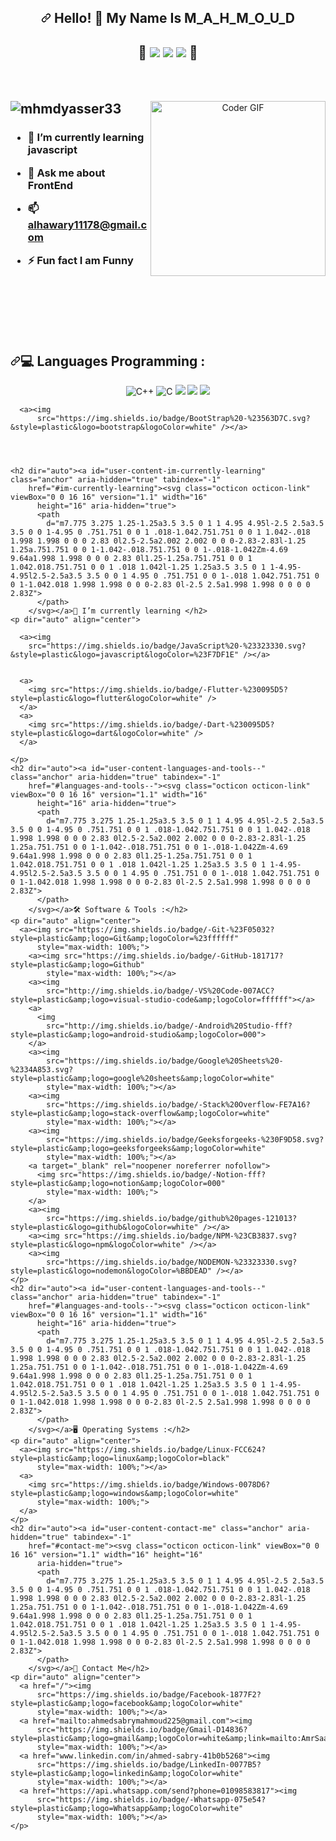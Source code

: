   <article class="markdown-body entry-content container-lg f5" itemprop="text">
    <h1 align="center" dir="auto"><a id="user-content-hello---my-name-is-amr-welcome-to-my-github-profile-"
        class="anchor" aria-hidden="true" tabindex="-1"
        href="#hello---my-name-is-amr-welcome-to-my-github-profile-"><svg class="octicon octicon-link"
          viewBox="0 0 16 16" version="1.1" width="16" height="16" aria-hidden="true">
          <path
            d="m7.775 3.275 1.25-1.25a3.5 3.5 0 1 1 4.95 4.95l-2.5 2.5a3.5 3.5 0 0 1-4.95 0 .751.751 0 0 1 .018-1.042.751.751 0 0 1 1.042-.018 1.998 1.998 0 0 0 2.83 0l2.5-2.5a2.002 2.002 0 0 0-2.83-2.83l-1.25 1.25a.751.751 0 0 1-1.042-.018.751.751 0 0 1-.018-1.042Zm-4.69 9.64a1.998 1.998 0 0 0 2.83 0l1.25-1.25a.751.751 0 0 1 1.042.018.751.751 0 0 1 .018 1.042l-1.25 1.25a3.5 3.5 0 1 1-4.95-4.95l2.5-2.5a3.5 3.5 0 0 1 4.95 0 .751.751 0 0 1-.018 1.042.751.751 0 0 1-1.042.018 1.998 1.998 0 0 0-2.83 0l-2.5 2.5a1.998 1.998 0 0 0 0 2.83Z">
          </path>
        </svg></a> Hello! 👋 My Name Is M_A_H_M_O_U_D </h1>
    <h1 align="center" dir="auto">
      <span>💖</span>
      <a><img src="https://img.shields.io/badge/-%234ea94b.svg?&style=plastic&logo=mongodb&logoColor=white" /></a>
      <a><img src="https://img.shields.io/badge/-%23404d59.svg?&style=plastic&logo=express&logoColor=white" /></a>
       <a><img src="https://img.shields.io/badge/-%230F9D58.svg?style=plastic&amp;logo=Node.Js&amp;logoColor=white"></a>
      <span>💖</span>
    </h1>
    <br>
    <br>
    <p dir="auto">
      <animated-image style="width: 380;text-align: center;">
        <a target="_blank" rel="noopener noreferrer nofollow"
          href="https://camo.githubusercontent.com/2309797487e5e969659a3b545c96151807b04120a9cc2985f632ec94ba00c9f3/68747470733a2f2f6d656469612e67697068792e636f6d2f6d656469612f53576f536b4e36447854737a71494b4571762f67697068792e676966"
          data-target="animated-image.originalLink">
          <img align="right"
            src="https://camo.githubusercontent.com/2309797487e5e969659a3b545c96151807b04120a9cc2985f632ec94ba00c9f3/68747470733a2f2f6d656469612e67697068792e636f6d2f6d656469612f53576f536b4e36447854737a71494b4571762f67697068792e676966"
            alt="Coder GIF" height="280" data-canonical-src="https://media.giphy.com/media/SWoSkN6DxTszqIKEqv/giphy.gif"
            style="max-width: 100%; display: inline-block;" data-target="animated-image.originalImage">
        </a>
        <span class="AnimatedImagePlayer" data-target="animated-image.player" hidden="">
          <a data-target="animated-image.replacedLink" class="AnimatedImagePlayer-images"
            href="https://camo.githubusercontent.com/2309797487e5e969659a3b545c96151807b04120a9cc2985f632ec94ba00c9f3/68747470733a2f2f6d656469612e67697068792e636f6d2f6d656469612f53576f536b4e36447854737a71494b4571762f67697068792e676966"
            target="_blank">
            <span data-target="animated-image.imageContainer">
              <canvas class="AnimatedImagePlayer-stillImage" aria-hidden="true" width="380"
                height="280"></canvas></span></a>
          <button data-target="animated-image.imageButton" class="AnimatedImagePlayer-images" tabindex="-1"
            aria-label="Play Coder GIF" hidden=""></button>
          <span class="AnimatedImagePlayer-controls" data-target="animated-image.controls" hidden="">
            <button data-target="animated-image.playButton" class="AnimatedImagePlayer-button"
              aria-label="Play Coder GIF">
              <svg aria-hidden="true" focusable="false" class="octicon icon-play" width="16" height="16"
                viewBox="0 0 16 16" fill="none" xmlns="http://www.w3.org/2000/svg">
                <path
                  d="M4 13.5427V2.45734C4 1.82607 4.69692 1.4435 5.2295 1.78241L13.9394 7.32507C14.4334 7.63943 14.4334 8.36057 13.9394 8.67493L5.2295 14.2176C4.69692 14.5565 4 14.1739 4 13.5427Z">
                </path>
              </svg>
              <svg aria-hidden="true" focusable="false" class="octicon icon-pause" width="16" height="16"
                viewBox="0 0 16 16" xmlns="http://www.w3.org/2000/svg">
                <rect x="4" y="2" width="3" height="12" rx="1"></rect>
                <rect x="9" y="2" width="3" height="12" rx="1"></rect>
              </svg>
            </button>
            <a data-target="animated-image.openButton" aria-label="Open Coder GIF in new window"
              class="AnimatedImagePlayer-button"
              href="https://camo.githubusercontent.com/2309797487e5e969659a3b545c96151807b04120a9cc2985f632ec94ba00c9f3/68747470733a2f2f6d656469612e67697068792e636f6d2f6d656469612f53576f536b4e36447854737a71494b4571762f67697068792e676966"
              target="_blank">
              <svg aria-hidden="true" class="octicon" xmlns="http://www.w3.org/2000/svg" viewBox="0 0 16 16" width="16"
                height="16">
                <path fill-rule="evenodd"
                  d="M10.604 1h4.146a.25.25 0 01.25.25v4.146a.25.25 0 01-.427.177L13.03 4.03 9.28 7.78a.75.75 0 01-1.06-1.06l3.75-3.75-1.543-1.543A.25.25 0 0110.604 1zM3.75 2A1.75 1.75 0 002 3.75v8.5c0 .966.784 1.75 1.75 1.75h8.5A1.75 1.75 0 0014 12.25v-3.5a.75.75 0 00-1.5 0v3.5a.25.25 0 01-.25.25h-8.5a.25.25 0 01-.25-.25v-8.5a.25.25 0 01.25-.25h3.5a.75.75 0 000-1.5h-3.5z">
                </path>
              </svg>
            </a>
          </span>
        </span>
      </animated-image>
    </p>
    <h2 dir="auto" style="margin-top:10px"><img
        src="https://camo.githubusercontent.com/b8b6b0264cd18bf9bd7f0d099709c087137c1abd1f6778f5cd393d0e8feb70ef/68747470733a2f2f6b6f6d617265762e636f6d2f67687076632f3f757365726e616d653d6d686d647961737365723333266c6162656c3d50726f66696c65253230766965777326636f6c6f723d306537356236267374796c653d666c6174"
        alt="mhmdyasser33"
        data-canonical-src="https://komarev.com/ghpvc/?username=mhmdyasser33&amp;label=Profile%20views&amp;color=0e75b6&amp;style=flat"
        style="max-width: 100%;"></h2>
    <h3 dir="auto">
      <ul dir="auto">
        <li>
          <p dir="auto">🌱 I’m currently learning <strong>javascript</strong></p>
        </li>
        <li>
          <p dir="auto">💬 Ask me about <strong>FrontEnd</strong></p>
        </li>
        <li>
          <p dir="auto">📫 <strong><a href="alhawary11178@gmail.com">alhawary11178@gmail.com</a></strong>
          </p>
        </li>
        <li>
          <p dir="auto">⚡ Fun fact <strong>I am Funny</strong></p>
        </li>
      </ul>
    </h3>
    <br>
    <br>
    <br>
    <br>
    <br>
    <h2 dir="auto"><a id="user-content-languages-and-tools--" class="anchor" aria-hidden="true" tabindex="-1"
        href="#languages-and-tools--"><svg class="octicon octicon-link" viewBox="0 0 16 16" version="1.1" width="16"
          height="16" aria-hidden="true">
          <path
            d="m7.775 3.275 1.25-1.25a3.5 3.5 0 1 1 4.95 4.95l-2.5 2.5a3.5 3.5 0 0 1-4.95 0 .751.751 0 0 1 .018-1.042.751.751 0 0 1 1.042-.018 1.998 1.998 0 0 0 2.83 0l2.5-2.5a2.002 2.002 0 0 0-2.83-2.83l-1.25 1.25a.751.751 0 0 1-1.042-.018.751.751 0 0 1-.018-1.042Zm-4.69 9.64a1.998 1.998 0 0 0 2.83 0l1.25-1.25a.751.751 0 0 1 1.042.018.751.751 0 0 1 .018 1.042l-1.25 1.25a3.5 3.5 0 1 1-4.95-4.95l2.5-2.5a3.5 3.5 0 0 1 4.95 0 .751.751 0 0 1-.018 1.042.751.751 0 0 1-1.042.018 1.998 1.998 0 0 0-2.83 0l-2.5 2.5a1.998 1.998 0 0 0 0 2.83Z">
          </path>
        </svg></a>💻 Languages Programming :</h2>
    <p dir="auto" align="center">
      <a rel="noopener noreferrer nofollow">
        <img alt="C++"
          src="https://img.shields.io/badge/C++%20-%2300599C.svg?style=plastic&amp;logo=c%2B%2B&amp;logoColor=white"
          style="max-width: 100%;">
      </a>
      <a rel="nofollow">
        <img alt="C" src="https://img.shields.io/badge/C%20-%232370ED.svg?style=plastic&amp;logo=c&amp;logoColor=white"
          style="max-width: 100%;">
      </a>
      <a><img
          src="https://img.shields.io/badge/Python%20-%2314354C.svg?style=plastic&amp;logo=python&amp;logoColor=white"
          style="max-width: 100%;"></a>
      <a><img src="https://img.shields.io/badge/-HTML%205-%23E44D27?style=plastic&amp;logo=html5&amp;logoColor=ffffff"
          style="max-width: 100%;"></a>
      <a><img
          src="https://img.shields.io/badge/CSS%203%20-%231572B6.svg?&style=plastic&logo=css3&logoColor=white" /></a>
      
      <a><img
          src="https://img.shields.io/badge/BootStrap%20-%23563D7C.svg?&style=plastic&logo=bootstrap&logoColor=white" /></a>
      
   
      
       
    <h2 dir="auto"><a id="user-content-im-currently-learning" class="anchor" aria-hidden="true" tabindex="-1"
        href="#im-currently-learning"><svg class="octicon octicon-link" viewBox="0 0 16 16" version="1.1" width="16"
          height="16" aria-hidden="true">
          <path
            d="m7.775 3.275 1.25-1.25a3.5 3.5 0 1 1 4.95 4.95l-2.5 2.5a3.5 3.5 0 0 1-4.95 0 .751.751 0 0 1 .018-1.042.751.751 0 0 1 1.042-.018 1.998 1.998 0 0 0 2.83 0l2.5-2.5a2.002 2.002 0 0 0-2.83-2.83l-1.25 1.25a.751.751 0 0 1-1.042-.018.751.751 0 0 1-.018-1.042Zm-4.69 9.64a1.998 1.998 0 0 0 2.83 0l1.25-1.25a.751.751 0 0 1 1.042.018.751.751 0 0 1 .018 1.042l-1.25 1.25a3.5 3.5 0 1 1-4.95-4.95l2.5-2.5a3.5 3.5 0 0 1 4.95 0 .751.751 0 0 1-.018 1.042.751.751 0 0 1-1.042.018 1.998 1.998 0 0 0-2.83 0l-2.5 2.5a1.998 1.998 0 0 0 0 2.83Z">
          </path>
        </svg></a>📌 I’m currently learning </h2>
    <p dir="auto" align="center">
      
      <a><img
        src="https://img.shields.io/badge/JavaScript%20-%23323330.svg?&style=plastic&logo=javascript&logoColor=%23F7DF1E" /></a>
      
       
      <a>
        <img src="https://img.shields.io/badge/-Flutter-%230095D5?style=plastic&logo=flutter&logoColor=white" />
      </a>
      <a>
        <img src="https://img.shields.io/badge/-Dart-%230095D5?style=plastic&logo=dart&logoColor=white" />
      </a>

    </p>
    <h2 dir="auto"><a id="user-content-languages-and-tools--" class="anchor" aria-hidden="true" tabindex="-1"
        href="#languages-and-tools--"><svg class="octicon octicon-link" viewBox="0 0 16 16" version="1.1" width="16"
          height="16" aria-hidden="true">
          <path
            d="m7.775 3.275 1.25-1.25a3.5 3.5 0 1 1 4.95 4.95l-2.5 2.5a3.5 3.5 0 0 1-4.95 0 .751.751 0 0 1 .018-1.042.751.751 0 0 1 1.042-.018 1.998 1.998 0 0 0 2.83 0l2.5-2.5a2.002 2.002 0 0 0-2.83-2.83l-1.25 1.25a.751.751 0 0 1-1.042-.018.751.751 0 0 1-.018-1.042Zm-4.69 9.64a1.998 1.998 0 0 0 2.83 0l1.25-1.25a.751.751 0 0 1 1.042.018.751.751 0 0 1 .018 1.042l-1.25 1.25a3.5 3.5 0 1 1-4.95-4.95l2.5-2.5a3.5 3.5 0 0 1 4.95 0 .751.751 0 0 1-.018 1.042.751.751 0 0 1-1.042.018 1.998 1.998 0 0 0-2.83 0l-2.5 2.5a1.998 1.998 0 0 0 0 2.83Z">
          </path>
        </svg></a>🛠️ Software & Tools :</h2>
    <p dir="auto" align="center">
      <a><img src="https://img.shields.io/badge/-Git-%23F05032?style=plastic&amp;logo=Git&amp;logoColor=%23ffffff"
          style="max-width: 100%;">
        <a><img src="https://img.shields.io/badge/-GitHub-181717?style=plastic&amp;logo=Github"
            style="max-width: 100%;"></a>
        <a><img
            src="http://img.shields.io/badge/-VS%20Code-007ACC?style=plastic&amp;logo=visual-studio-code&amp;logoColor=ffffff"></a>
        <a>
          <img
            src="http://img.shields.io/badge/-Android%20Studio-fff?style=plastic&amp;logo=android-studio&amp;logoColor=000">
        </a>
        <a><img
            src="https://img.shields.io/badge/Google%20Sheets%20-%2334A853.svg?style=plastic&amp;logo=google%20sheets&amp;logoColor=white"
            style="max-width: 100%;"></a>
        <a><img
            src="https://img.shields.io/badge/-Stack%20Overflow-FE7A16?style=plastic&amp;logo=stack-overflow&amp;logoColor=white"
            style="max-width: 100%;"></a>
        <a><img
            src="https://img.shields.io/badge/Geeksforgeeks-%230F9D58.svg?style=plastic&amp;logo=geeksforgeeks&amp;logoColor=white"
            style="max-width: 100%;"></a>
        <a target="_blank" rel="noopener noreferrer nofollow">
          <img src="https://img.shields.io/badge/-Notion-fff?style=plastic&amp;logo=notion&amp;logoColor=000"
            style="max-width: 100%;">
        </a>
        <a><img
            src="https://img.shields.io/badge/github%20pages-121013?style=plastic&logo=github&logoColor=white" /></a>
        <a><img src="https://img.shields.io/badge/NPM-%23CB3837.svg?style=plastic&logo=npm&logoColor=white" /></a>
        <a><img
            src="https://img.shields.io/badge/NODEMON-%23323330.svg?style=plastic&logo=nodemon&logoColor=%BBDEAD" /></a>
    </p>
    <h2 dir="auto"><a id="user-content-languages-and-tools--" class="anchor" aria-hidden="true" tabindex="-1"
        href="#languages-and-tools--"><svg class="octicon octicon-link" viewBox="0 0 16 16" version="1.1" width="16"
          height="16" aria-hidden="true">
          <path
            d="m7.775 3.275 1.25-1.25a3.5 3.5 0 1 1 4.95 4.95l-2.5 2.5a3.5 3.5 0 0 1-4.95 0 .751.751 0 0 1 .018-1.042.751.751 0 0 1 1.042-.018 1.998 1.998 0 0 0 2.83 0l2.5-2.5a2.002 2.002 0 0 0-2.83-2.83l-1.25 1.25a.751.751 0 0 1-1.042-.018.751.751 0 0 1-.018-1.042Zm-4.69 9.64a1.998 1.998 0 0 0 2.83 0l1.25-1.25a.751.751 0 0 1 1.042.018.751.751 0 0 1 .018 1.042l-1.25 1.25a3.5 3.5 0 1 1-4.95-4.95l2.5-2.5a3.5 3.5 0 0 1 4.95 0 .751.751 0 0 1-.018 1.042.751.751 0 0 1-1.042.018 1.998 1.998 0 0 0-2.83 0l-2.5 2.5a1.998 1.998 0 0 0 0 2.83Z">
          </path>
        </svg></a>🖥️ Operating Systems :</h2>
    <p dir="auto" align="center">
      <a><img src="https://img.shields.io/badge/Linux-FCC624?style=plastic&amp;logo=linux&amp;logoColor=black"
          style="max-width: 100%;"></a>
      <a>
        <img src="https://img.shields.io/badge/Windows-0078D6?style=plastic&amp;logo=windows&amp;logoColor=white"
          style="max-width: 100%;">
      </a>
    </p>
    <h2 dir="auto"><a id="user-content-contact-me" class="anchor" aria-hidden="true" tabindex="-1"
        href="#contact-me"><svg class="octicon octicon-link" viewBox="0 0 16 16" version="1.1" width="16" height="16"
          aria-hidden="true">
          <path
            d="m7.775 3.275 1.25-1.25a3.5 3.5 0 1 1 4.95 4.95l-2.5 2.5a3.5 3.5 0 0 1-4.95 0 .751.751 0 0 1 .018-1.042.751.751 0 0 1 1.042-.018 1.998 1.998 0 0 0 2.83 0l2.5-2.5a2.002 2.002 0 0 0-2.83-2.83l-1.25 1.25a.751.751 0 0 1-1.042-.018.751.751 0 0 1-.018-1.042Zm-4.69 9.64a1.998 1.998 0 0 0 2.83 0l1.25-1.25a.751.751 0 0 1 1.042.018.751.751 0 0 1 .018 1.042l-1.25 1.25a3.5 3.5 0 1 1-4.95-4.95l2.5-2.5a3.5 3.5 0 0 1 4.95 0 .751.751 0 0 1-.018 1.042.751.751 0 0 1-1.042.018 1.998 1.998 0 0 0-2.83 0l-2.5 2.5a1.998 1.998 0 0 0 0 2.83Z">
          </path>
        </svg></a>🔗 Contact Me</h2>
    <p dir="auto" align="center">
      <a href="/"><img
          src="https://img.shields.io/badge/Facebook-1877F2?style=plastic&amp;logo=facebook&amp;logoColor=white"
          style="max-width: 100%;"></a>
      <a href="mailto:ahmedsabrymahmoud225@gmail.com"><img
          src="https://img.shields.io/badge/Gmail-D14836?style=plastic&amp;logo=gmail&amp;logoColor=white&amp;link=mailto:AmrSaaayed74@gmail.com"
          style="max-width: 100%;"></a>
      <a href="www.linkedin.com/in/ahmed-sabry-41b0b5268"><img
          src="https://img.shields.io/badge/LinkedIn-0077B5?style=plastic&amp;logo=linkedin&amp;logoColor=white"
          style="max-width: 100%;"></a>
      <a href="https://api.whatsapp.com/send?phone=01098583817"><img
          src="https://img.shields.io/badge/-Whatsapp-075e54?style=plastic&amp;logo=Whatsapp&amp;logoColor=white"
          style="max-width: 100%;"></a>
    </p>
  </article>

